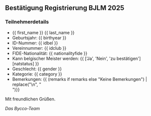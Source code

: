 ## Bestätigung Registrierung BJLM 2025

### Teilnehmerdetails

- {{ first_name }} {{ last_name }}
- Geburtsjahr: {{ birthyear }}
- ID-Nummer: {{ idbel }}
- Vereinnummer: {{ idclub }}
- FIDE-Nationalität: {{ nationalityfide }}
- Kann belgischer Meister werden: {{ ['Ja', 'Nein', 'zu bestätigen'][natstatus] }}
- Geschlecht: {{ gender }}
- Kategorie: {{ category }}
- Bemerkungen: {{ (remarks if remarks else "Keine Bemerkungen") | replace("\n", "<br>")}}

Mit freundlichen Grüßen.

_Das Bycco-Team_
